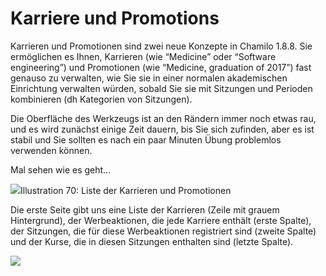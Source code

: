 # Karriere und Promotions

Karrieren und Promotionen sind zwei neue Konzepte in Chamilo 1.8.8. Sie ermöglichen es Ihnen, Karrieren \(wie “Medicine” oder “Software engineering”\) und Promotionen \(wie “Medicine, graduation of 2017”\) fast genauso zu verwalten, wie Sie sie in einer normalen akademischen Einrichtung verwalten würden, sobald Sie sie mit Sitzungen und Perioden kombinieren \(dh Kategorien von Sitzungen\).

Die Oberfläche des Werkzeugs ist an den Rändern immer noch etwas rau, und es wird zunächst einige Zeit dauern, bis Sie sich zufinden, aber es ist stabil und Sie sollten es nach ein paar Minuten Übung problemlos verwenden können.

Mal sehen wie es geht...

![](../../../.gitbook/assets/graficos85%20%285%29.png)Illustration 70: Liste der Karrieren und Promotionen

Die erste Seite gibt uns eine Liste der Karrieren \(Zeile mit grauem Hintergrund\), der Werbeaktionen, die jede Karriere enthält \(erste Spalte\), der Sitzungen, die für diese Werbeaktionen registriert sind \(zweite Spalte\) und der Kurse, die in diesen Sitzungen enthalten sind \(letzte Spalte\).

![](../../../.gitbook/assets/graficos86%20%285%29.png)